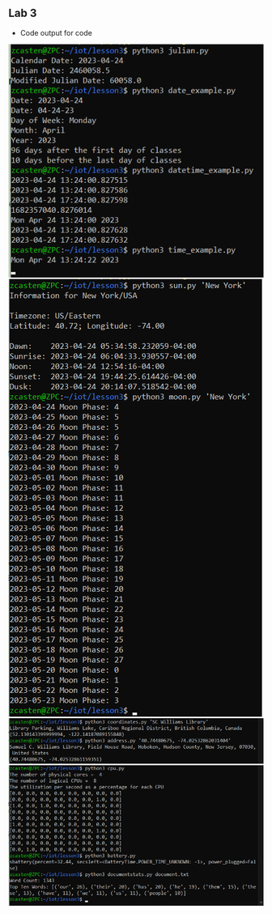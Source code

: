 ## Lab 3
  * Code output for code

![Fig. 1](Images/lab3_1.png)
![Fig. 1](Images/lab3_2.png)
![Fig. 1](Images/lab3_3.png)
![Fig. 1](Images/lab3_4.png)
